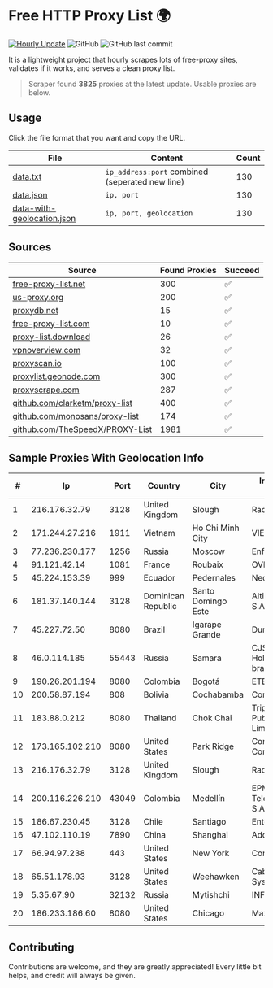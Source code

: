 
# Free HTTP Proxy List 🌍

[![Hourly Update](https://github.com/mertguvencli/http-proxy-list/actions/workflows/main.yml/badge.svg?branch=main)](https://github.com/mertguvencli/http-proxy-list/actions/workflows/main.yml)
![GitHub](https://img.shields.io/github/license/mertguvencli/http-proxy-list)
![GitHub last commit](https://img.shields.io/github/last-commit/mertguvencli/http-proxy-list)

It is a lightweight project that hourly scrapes lots of free-proxy sites, validates if it works, and serves a clean proxy list.


> Scraper found **3825** proxies at the latest update. Usable proxies are below.

## Usage

Click the file format that you want and copy the URL.


|File|Content|Count|
|----|-------|-----|
|[data.txt](https://raw.githubusercontent.com/mertguvencli/http-proxy-list/main/proxy-list/data.txt)|`ip_address:port` combined (seperated new line)|130|
|[data.json](https://raw.githubusercontent.com/mertguvencli/http-proxy-list/main/proxy-list/data.json)|`ip, port`|130|
|[data-with-geolocation.json](https://raw.githubusercontent.com/mertguvencli/http-proxy-list/main/proxy-list/data-with-geolocation.json)|`ip, port, geolocation`|130|

## Sources

|Source|Found Proxies|Succeed|
|------|-------------|-------|
|[free-proxy-list.net](https://free-proxy-list.net)|300|✅|
|[us-proxy.org](https://www.us-proxy.org)|200|✅|
|[proxydb.net](http://proxydb.net)|15|✅|
|[free-proxy-list.com](https://free-proxy-list.com/?page=&port=&type%5B%5D=http&type%5B%5D=https&up_time=0&search=Search)|10|✅|
|[proxy-list.download](https://www.proxy-list.download/HTTP)|26|✅|
|[vpnoverview.com](https://vpnoverview.com/privacy/anonymous-browsing/free-proxy-servers)|32|✅|
|[proxyscan.io](https://www.proxyscan.io)|100|✅|
|[proxylist.geonode.com](https://proxylist.geonode.com/api/proxy-list?limit=300&page=1&sort_by=lastChecked&sort_type=desc&protocols=http,https)|300|✅|
|[proxyscrape.com](https://api.proxyscrape.com/v2/?request=displayproxies&protocol=http&timeout=10000&country=all&ssl=all&anonymity=all)|287|✅|
|[github.com/clarketm/proxy-list](https://raw.githubusercontent.com/clarketm/proxy-list/master/proxy-list-raw.txt)|400|✅|
|[github.com/monosans/proxy-list](https://raw.githubusercontent.com/monosans/proxy-list/main/proxies/http.txt)|174|✅|
|[github.com/TheSpeedX/PROXY-List](https://raw.githubusercontent.com/TheSpeedX/PROXY-List/master/http.txt)|1981|✅|


## Sample Proxies With Geolocation Info

|#|Ip|Port|Country|City|Internet Service Provider|
|-|--|----|-------|----|-------------------------|
|1|216.176.32.79|3128|United Kingdom|Slough|Rackdog, LLC|
|2|171.244.27.216|1911|Vietnam|Ho Chi Minh City|VIETEL|
|3|77.236.230.177|1256|Russia|Moscow|Enforta-MSK|
|4|91.121.42.14|1081|France|Roubaix|OVH SAS|
|5|45.224.153.39|999|Ecuador|Pedernales|Nedetel S.A.|
|6|181.37.140.144|3128|Dominican Republic|Santo Domingo Este|Altice Dominicana S.A.|
|7|45.227.72.50|8080|Brazil|Igarape Grande|Dunas Telecom|
|8|46.0.114.185|55443|Russia|Samara|CJSC "ER-Telecom Holding" Samara branch|
|9|190.26.201.194|8080|Colombia|Bogotá|ETB - Colombia|
|10|200.58.87.194|808|Bolivia|Cochabamba|Comteco Ltda|
|11|183.88.0.212|8080|Thailand|Chok Chai|Triple T Broadband Public Company Limited|
|12|173.165.102.210|8080|United States|Park Ridge|Comcast Cable Communications|
|13|216.176.32.79|3128|United Kingdom|Slough|Rackdog, LLC|
|14|200.116.226.210|43049|Colombia|Medellín|EPM Telecomunicaciones S.A. E.S.P|
|15|186.67.230.45|3128|Chile|Santiago|Entel Chile S.A.|
|16|47.102.110.19|7890|China|Shanghai|Addresses CNNIC|
|17|66.94.97.238|443|United States|New York|Contabo Inc.|
|18|65.51.178.93|3128|United States|Weehawken|Cablevision Systems Corp.|
|19|5.35.67.90|32132|Russia|Mytishchi|INFOLINE|
|20|186.233.186.60|8080|United States|Chicago|Maxihost LTDA|



## Contributing

Contributions are welcome, and they are greatly appreciated! Every
little bit helps, and credit will always be given.

